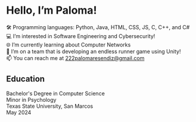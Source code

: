 # Hello, I’m Paloma!  
🛠 Programming languages: Python, Java, HTML, CSS, JS, C, C++, and C# 
💻 I’m interested in Software Engineering and Cybersecurity!  
🌐 I’m currently learning about Computer Networks  
👾 I’m on a team that is developing an endless runner game using Unity!  
📫 You can reach me at 222palomaresendiz@gmail.com  

## Education
  Bachelor's Degree in Computer Science  
  Minor in Psychology  
  Texas State University, San Marcos  
  May 2024
<!---
palomaresendiz/palomaresendiz is a ✨ special ✨ repository because its `README.md` (this file) appears on your GitHub profile.
You can click the Preview link to take a look at your changes.
--->
